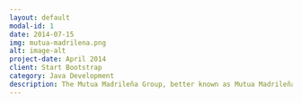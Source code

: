 ```yaml
---
layout: default
modal-id: 1
date: 2014-07-15
img: mutua-madrilena.png
alt: image-alt
project-date: April 2014
client: Start Bootstrap
category: Java Development
description: The Mutua Madrileña Group, better known as Mutua Madrileña or simply La Mutua, is a group of Spanish companies that operate in various areas as insurance, asset management and real estate.​
---
```

